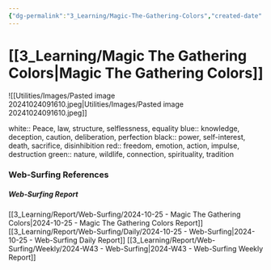 ```yaml
---
{"dg-permalink":"3_Learning/Magic-The-Gathering-Colors","created-date":"2024-10-25 11:40:30 am","date":"2024-10-25","type":"web-surfing","tags":["web-surfing"],"aliases":null,"img":"![[Utilities/Images/Pasted image 20241024091610.jpeg|100]]","dg-publish":true,"permalink":"/3_Learning/Magic-The-Gathering-Colors/","dgPassFrontmatter":true,"noteIcon":"1"}
---
```



# [[3_Learning/Magic The Gathering Colors\|Magic The Gathering Colors]]
![[Utilities/Images/Pasted image 20241024091610.jpeg\|Utilities/Images/Pasted image 20241024091610.jpeg]]

white:: Peace, law, structure, selflessness, equality
blue:: knowledge, deception, caution, deliberation, perfection
black:: power, self-interest, death, sacrifice, disinhibition
red:: freedom, emotion, action, impulse, destruction
green:: nature, wildlife, connection, spirituality, tradition






















### Web-Surfing References
##### Web-Surfing Report
[[3_Learning/Report/Web-Surfing/2024-10-25 - Magic The Gathering Colors\|2024-10-25 - Magic The Gathering Colors Report]]
[[3_Learning/Report/Web-Surfing/Daily/2024-10-25 - Web-Surfing\|2024-10-25 - Web-Surfing Daily Report]]
[[3_Learning/Report/Web-Surfing/Weekly/2024-W43 - Web-Surfing\|2024-W43 - Web-Surfing Weekly Report]]

